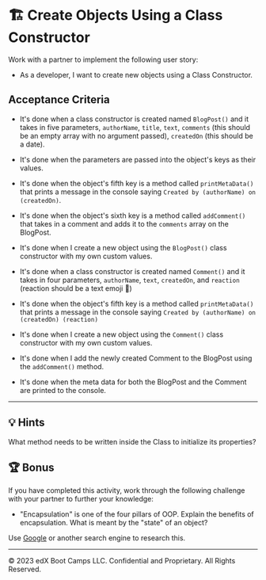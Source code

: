 # 🏗️ Create Objects Using a Class Constructor

Work with a partner to implement the following user story:

* As a developer, I want to create new objects using a Class Constructor.

## Acceptance Criteria

* It's done when a class constructor is created named `BlogPost()` and it takes in five parameters, `authorName`, `title`, `text`, `comments` (this should be an empty array with no argument passed), `createdOn` (this should be a date).

* It's done when the parameters are passed into the object's keys as their values.

* It's done when the object's fifth key is a method called `printMetaData()` that prints a message in the console saying `Created by (authorName) on (createdOn)`.

* It's done when the object's sixth key is a method called `addComment()` that takes in a comment and adds it to the `comments` array on the BlogPost.

* It's done when I create a new object using the `BlogPost()` class constructor with my own custom values.

* It's done when a class constructor is created named `Comment()` and it takes in four parameters, `authorName`, `text`, `createdOn`, and `reaction` (reaction should be a text emoji 🏃) 

* It's done when the object's fifth key is a method called `printMetaData()` that prints a message in the console saying `Created by (authorName) on (createdOn) (reaction)`

* It's done when I create a new object using the `Comment()` class constructor with my own custom values.

* It's done when I add the newly created Comment to the BlogPost using the `addComment()` method.

* It's done when the meta data for both the BlogPost and the Comment are printed to the console.

---

## 💡 Hints

What method needs to be written inside the Class to initialize its properties?

## 🏆 Bonus

If you have completed this activity, work through the following challenge with your partner to further your knowledge:

* "Encapsulation" is one of the four pillars of OOP. Explain the benefits of encapsulation. What is meant by the "state" of an object?

Use [Google](https://www.google.com) or another search engine to research this.

---

© 2023 edX Boot Camps LLC. Confidential and Proprietary. All Rights Reserved.